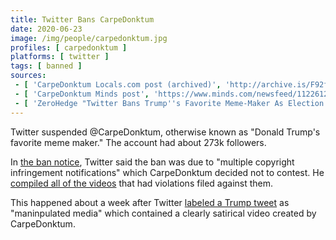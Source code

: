 ```yaml
---
title: Twitter Bans CarpeDonktum
date: 2020-06-23
image: /img/people/carpedonktum.jpg
profiles: [ carpedonktum ]
platforms: [ twitter ]
tags: [ banned ]
sources:
 - [ 'CarpeDonktum Locals.com post (archived)', 'http://archive.is/F92fs' ]
 - [ 'CarpeDonktum Minds post', 'https://www.minds.com/newsfeed/1122612088517787648' ]
 - [ 'ZeroHedge "Twitter Bans Trump''s Favorite Meme-Maker As Election Heats Up" by Tyler Durden (23 Jun 2020)', 'http://archive.is/57mFa' ]
---
```


Twitter suspended @CarpeDonktum, otherwise known as "Donald Trump's favorite
meme maker." The account had about 273k followers.

In [the ban notice](ban-notice.jpg), Twitter said the ban was due to "multiple
copyright infringement notifications" which CarpeDonktum decided not to
contest. He [compiled all of the
videos](https://www.minds.com/newsfeed/1122612088517787648) that had violations
filed against them.

This happened about a week after Twitter [labeled a Trump
tweet](/events/twitter-labels-trump-tweet-as-manipulated-media/) as
"maninpulated media" which contained a clearly satirical video created by
CarpeDonktum.
